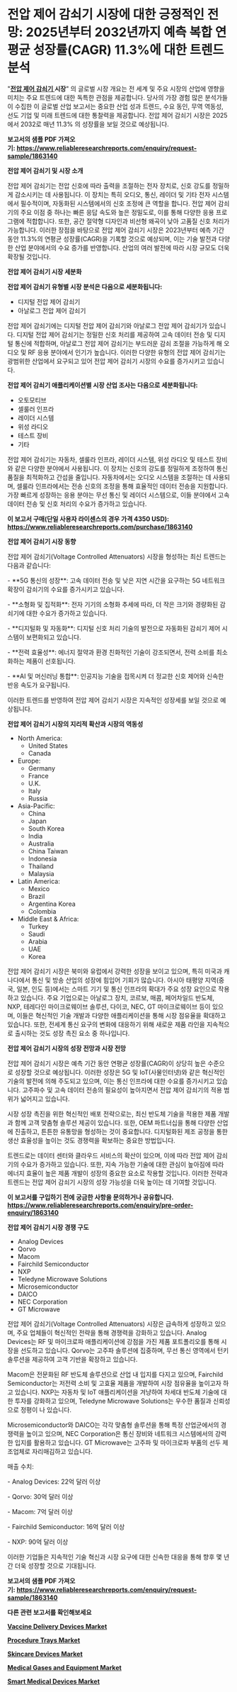 <p><h1>전압 제어 감쇠기 시장에 대한 긍정적인 전망: 2025년부터 2032년까지 예측 복합 연평균 성장률(CAGR) 11.3%에 대한 트렌드 분석</h1></p><p>"<strong><a href="https://www.reliableresearchreports.com/voltage-controlled-attenuators-r1863140?utm_campaign=105&utm_medium=7&utm_source=Github&utm_content=ia&utm_term=04032025&utm_id=voltage-controlled-attenuators">전압 제어 감쇠기&nbsp;</a></strong><strong>시장</strong>" 의 글로벌 시장 개요는 전 세계 및 주요 시장의 산업에 영향을 미치는 주요 트렌드에 대한 독특한 관점을 제공합니다. 당사의 가장 경험 많은 분석가들이 수집한 이 글로벌 산업 보고서는 중요한 산업 성과 트렌드, 수요 동인, 무역 역동성, 선도 기업 및 미래 트렌드에 대한 통찰력을 제공합니다. 전압 제어 감쇠기 시장은 2025에서 2032로 매년 11.3% 의 성장률을 보일 것으로 예상됩니다.&nbsp;</p>
<p><strong>보고서의 샘플 PDF 가져오기:&nbsp;<a href="https://www.reliableresearchreports.com/enquiry/request-sample/1863140?utm_campaign=105&utm_medium=7&utm_source=Github&utm_content=ia&utm_term=04032025&utm_id=voltage-controlled-attenuators">https://www.reliableresearchreports.com/enquiry/request-sample/1863140</a></strong></p>
<p><strong>전압 제어 감쇠기 및 시장 소개</strong></p>
<p><p>전압 제어 감쇠기는 전압 신호에 따라 출력을 조절하는 전자 장치로, 신호 강도를 정밀하게 감소시키는 데 사용됩니다. 이 장치는 특히 오디오, 통신, 레이더 및 기타 전자 시스템에서 필수적이며, 자동화된 시스템에서의 신호 조정에 큰 역할을 합니다. 전압 제어 감쇠기의 주요 이점 중 하나는 빠른 응답 속도와 높은 정밀도로, 이를 통해 다양한 응용 프로그램에 적합합니다. 또한, 공간 절약형 디자인과 비선형 왜곡이 낮아 고품질 신호 처리가 가능합니다. 이러한 장점을 바탕으로 전압 제어 감쇠기 시장은 2023년부터 예측 기간 동안 11.3%의 연평균 성장률(CAGR)을 기록할 것으로 예상되며, 이는 기술 발전과 다양한 산업 분야에서의 수요 증가를 반영합니다. 산업의 여러 발전에 따라 시장 규모도 더욱 확장될 것입니다.</p></p>
<p><strong>전압 제어 감쇠기 시장 세분화</strong></p>
<p><strong>전압 제어 감쇠기 유형별 시장 분석은 다음으로 세분화됩니다:</strong></p>
<p><ul><li>디지털 전압 제어 감쇠기</li><li>아날로그 전압 제어 감쇠기</li></ul></p>
<p><p>전압 제어 감쇠기에는 디지털 전압 제어 감쇠기와 아날로그 전압 제어 감쇠기가 있습니다. 디지털 전압 제어 감쇠기는 정밀한 신호 처리를 제공하여 고속 데이터 전송 및 디지털 통신에 적합하며, 아날로그 전압 제어 감쇠기는 부드러운 감쇠 조절을 가능하게 해 오디오 및 RF 응용 분야에서 인기가 높습니다. 이러한 다양한 유형의 전압 제어 감쇠기는 광범위한 산업에서 요구되고 있어 전압 제어 감쇠기 시장의 수요를 증가시키고 있습니다.</p></p>
<p><strong>전압 제어 감쇠기 애플리케이션별 시장 산업 조사는 다음으로 세분화됩니다:</strong></p>
<p><ul><li>오토모티브</li><li>셀룰러 인프라</li><li>레이더 시스템</li><li>위성 라디오</li><li>테스트 장비</li><li>기타</li></ul></p>
<p><p>전압 제어 감쇠기는 자동차, 셀룰라 인프라, 레이더 시스템, 위성 라디오 및 테스트 장비와 같은 다양한 분야에서 사용됩니다. 이 장치는 신호의 강도를 정밀하게 조정하여 통신 품질을 최적화하고 간섭을 줄입니다. 자동차에서는 오디오 시스템을 조절하는 데 사용되며, 셀룰라 인프라에서는 전송 신호의 조정을 통해 효율적인 데이터 전송을 지원합니다. 가장 빠르게 성장하는 응용 분야는 무선 통신 및 레이더 시스템으로, 이들 분야에서 고속 데이터 전송 및 신호 처리의 수요가 증가하고 있습니다.</p></p>
<p><strong>이 보고서 구매(단일 사용자 라이센스의 경우 가격 4350 USD): <a href="https://www.reliableresearchreports.com/purchase/1863140?utm_campaign=105&utm_medium=7&utm_source=Github&utm_content=ia&utm_term=04032025&utm_id=voltage-controlled-attenuators">https://www.reliableresearchreports.com/purchase/1863140</a></strong></p>
<p><strong>전압 제어 감쇠기 시장 동향</strong></p>
<p><p>전압 제어 감쇠기(Voltage Controlled Attenuators) 시장을 형성하는 최신 트렌드는 다음과 같습니다:</p><p>- **5G 통신의 성장**: 고속 데이터 전송 및 낮은 지연 시간을 요구하는 5G 네트워크 확장이 감쇠기의 수요를 증가시키고 있습니다.</p><p>- **소형화 및 집적화**: 전자 기기의 소형화 추세에 따라, 더 작은 크기와 경량화된 감쇠기에 대한 수요가 증가하고 있습니다.</p><p>- **디지털화 및 자동화**: 디지털 신호 처리 기술의 발전으로 자동화된 감쇠기 제어 시스템이 보편화되고 있습니다.</p><p>- **전력 효율성**: 에너지 절약과 환경 친화적인 기술이 강조되면서, 전력 소비를 최소화하는 제품이 선호됩니다.</p><p>- **AI 및 머신러닝 통합**: 인공지능 기술을 접목시켜 더 정교한 신호 제어와 신속한 반응 속도가 요구됩니다.</p><p>이러한 트렌드를 반영하여 전압 제어 감쇠기 시장은 지속적인 성장세를 보일 것으로 예상됩니다.</p></p>
<p><strong>전압 제어 감쇠기 시장의 지리적 확산과 시장의 역동성</strong></p>
<p><ul>
    <li>
        North America:
        <ul>
            <li>United States</li>
            <li>Canada</li>
        </ul>
    </li>
    <li>
        Europe:
        <ul>
            <li>Germany</li>
            <li>France</li>
            <li>U.K.</li>
            <li>Italy</li>
            <li>Russia</li>
        </ul>
    </li>
    <li>
        Asia-Pacific:
        <ul>
            <li>China</li>
            <li>Japan</li>
            <li>South Korea</li>
            <li>India</li>
            <li>Australia</li>
            <li>China Taiwan</li>
            <li>Indonesia</li>
            <li>Thailand</li>
            <li>Malaysia</li>
        </ul>
    </li>
    <li>
        Latin America:
        <ul>
            <li>Mexico</li>
            <li>Brazil</li>
            <li>Argentina Korea</li>
            <li>Colombia</li>
        </ul>
    </li>
    <li>
        Middle East & Africa:
        <ul>
            <li>Turkey</li>
            <li>Saudi</li>
            <li>Arabia</li>
            <li>UAE</li>
            <li>Korea</li>
        </ul>
    </li>
    </ul></p>
<p><p>전압 제어 감쇠기 시장은 북미와 유럽에서 강력한 성장을 보이고 있으며, 특히 미국과 캐나다에서 통신 및 방송 산업의 성장에 힘입어 기회가 많습니다. 아시아 태평양 지역(중국, 일본, 인도 등)에서는 스마트 기기 및 통신 인프라의 확대가 주요 성장 요인으로 작용하고 있습니다. 주요 기업으로는 아날로그 장치, 코르보, 매콤, 페어차일드 반도체, NXP, 테레다인 마이크로웨이브 솔루션, 다이코, NEC, GT 마이크로웨이브 등이 있으며, 이들은 혁신적인 기술 개발과 다양한 애플리케이션을 통해 시장 점유율을 확대하고 있습니다. 또한, 전세계 통신 요구의 변화에 대응하기 위해 새로운 제품 라인을 지속적으로 출시하는 것도 성장 촉진 요소 중 하나입니다.</p></p>
<p><strong>전압 제어 감쇠기 시장의 성장 전망과 시장 전망</strong></p>
<p><p>전압 제어 감쇠기 시장은 예측 기간 동안 연평균 성장률(CAGR)이 상당히 높은 수준으로 성장할 것으로 예상됩니다. 이러한 성장은 5G 및 IoT(사물인터넷)와 같은 혁신적인 기술의 발전에 의해 주도되고 있으며, 이는 통신 인프라에 대한 수요를 증가시키고 있습니다. 고주파수 및 고속 데이터 전송의 필요성이 높아지면서 전압 제어 감쇠기의 적용 범위가 넓어지고 있습니다.</p><p>시장 성장 촉진을 위한 혁신적인 배포 전략으로는, 최신 반도체 기술을 적용한 제품 개발과 함께 고객 맞춤형 솔루션 제공이 있습니다. 또한, OEM 파트너십을 통해 다양한 산업에 진출하고, 튼튼한 유통망을 형성하는 것이 중요합니다. 디지털화된 제조 공정을 통한 생산 효율성을 높이는 것도 경쟁력을 확보하는 중요한 방법입니다.</p><p>트렌드로는 데이터 센터와 클라우드 서비스의 확산이 있으며, 이에 따라 전압 제어 감쇠기의 수요가 증가하고 있습니다. 또한, 지속 가능한 기술에 대한 관심이 높아짐에 따라 에너지 효율이 높은 제품 개발이 성장의 중요한 요소로 작용할 것입니다. 이러한 전략과 트렌드는 전압 제어 감쇠기 시장의 성장 가능성을 더욱 높이는 데 기여할 것입니다.</p></p>
<p><strong>이 보고서를 구입하기 전에 궁금한 사항을 문의하거나 공유합니다. <a href="https://www.reliableresearchreports.com/enquiry/pre-order-enquiry/1863140?utm_campaign=105&utm_medium=7&utm_source=Github&utm_content=ia&utm_term=04032025&utm_id=voltage-controlled-attenuators">https://www.reliableresearchreports.com/enquiry/pre-order-enquiry/1863140</a></strong></p>
<p><strong>전압 제어 감쇠기 시장 경쟁 구도</strong></p>
<p><ul><li>Analog Devices</li><li>Qorvo</li><li>Macom</li><li>Fairchild Semiconductor</li><li>NXP</li><li>Teledyne Microwave Solutions</li><li>Microsemiconductor</li><li>DAICO</li><li>NEC Corporation</li><li>GT Microwave</li></ul></p>
<p><p>전압 제어 감쇠기(Voltage Controlled Attenuators) 시장은 급속하게 성장하고 있으며, 주요 업체들이 혁신적인 전략을 통해 경쟁력을 강화하고 있습니다. Analog Devices는 RF 및 마이크로파 애플리케이션에 강점을 가진 제품 포트폴리오를 통해 시장을 선도하고 있습니다. Qorvo는 고주파 솔루션에 집중하며, 무선 통신 영역에서 턴키 솔루션을 제공하여 고객 기반을 확장하고 있습니다.</p><p>Macom은 전문화된 RF 반도체 솔루션으로 산업 내 입지를 다지고 있으며, Fairchild Semiconductor는 저전력 소비 및 고효율 제품을 개발하여 시장 점유율을 높이고자 하고 있습니다. NXP는 자동차 및 IoT 애플리케이션을 겨냥하여 차세대 반도체 기술에 대한 투자를 강화하고 있으며, Teledyne Microwave Solutions는 우수한 품질과 신뢰성으로 정평이 나 있습니다.</p><p>Microsemiconductor와 DAICO는 각각 맞춤형 솔루션을 통해 특정 산업군에서의 경쟁력을 높이고 있으며, NEC Corporation은 통신 장비와 네트워크 시스템에서의 강력한 입지를 활용하고 있습니다. GT Microwave는 고주파 및 마이크로파 부품의 선두 제조업체로 자리매김하고 있습니다.</p><p>매출 수치:</p><p>- Analog Devices: 22억 달러 이상</p><p>- Qorvo: 30억 달러 이상</p><p>- Macom: 7억 달러 이상</p><p>- Fairchild Semiconductor: 16억 달러 이상</p><p>- NXP: 90억 달러 이상</p><p>이러한 기업들은 지속적인 기술 혁신과 시장 요구에 대한 신속한 대응을 통해 향후 몇 년간 더욱 성장할 것으로 기대됩니다.</p></p>
<p><strong>보고서의 샘플 PDF 가져오기:&nbsp;<a href="https://www.reliableresearchreports.com/enquiry/request-sample/1863140?utm_campaign=105&utm_medium=7&utm_source=Github&utm_content=ia&utm_term=04032025&utm_id=voltage-controlled-attenuators">https://www.reliableresearchreports.com/enquiry/request-sample/1863140</a></strong></p>
<p><strong></strong></p>
<p><strong></strong></p>
<p><strong></strong></p>
<p><strong></strong></p>
<p><strong>다른 관련 보고서를 확인해보세요</strong></p>
<p><strong><p><a href="https://github.com/shadnfamoza/Market-Research-Report-List-1/blob/main/vaccine-delivery-devices-market.md?utm_campaign=105&utm_medium=7&utm_source=Github&utm_content=ia&utm_term=04032025&utm_id=voltage-controlled-attenuators">Vaccine Delivery Devices Market</a></p><p><a href="https://github.com/rigelciara0p/Market-Research-Report-List-1/blob/main/procedure-trays-market.md?utm_campaign=105&utm_medium=7&utm_source=Github&utm_content=ia&utm_term=04032025&utm_id=voltage-controlled-attenuators">Procedure Trays Market</a></p><p><a href="https://github.com/jamesgomez337/Market-Research-Report-List-1/blob/main/skincare-devices-market.md?utm_campaign=105&utm_medium=7&utm_source=Github&utm_content=ia&utm_term=04032025&utm_id=voltage-controlled-attenuators">Skincare Devices Market</a></p><p><a href="https://github.com/porstheftyux/Market-Research-Report-List-1/blob/main/medical-gases-and-equipment-market.md?utm_campaign=105&utm_medium=7&utm_source=Github&utm_content=ia&utm_term=04032025&utm_id=voltage-controlled-attenuators">Medical Gases and Equipment Market</a></p><p><a href="https://github.com/samesdufloiw/Market-Research-Report-List-1/blob/main/smart-medical-devices-market.md?utm_campaign=105&utm_medium=7&utm_source=Github&utm_content=ia&utm_term=04032025&utm_id=voltage-controlled-attenuators">Smart Medical Devices Market</a></p></strong></p>
<p></p>